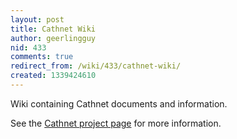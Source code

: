 ```yaml
---
layout: post
title: Cathnet Wiki
author: geerlingguy
nid: 433
comments: true
redirect_from: /wiki/433/cathnet-wiki/
created: 1339424610
---
```

Wiki containing Cathnet documents and information.

See the <a href="/project/cathnet">Cathnet project page</a> for more information.
